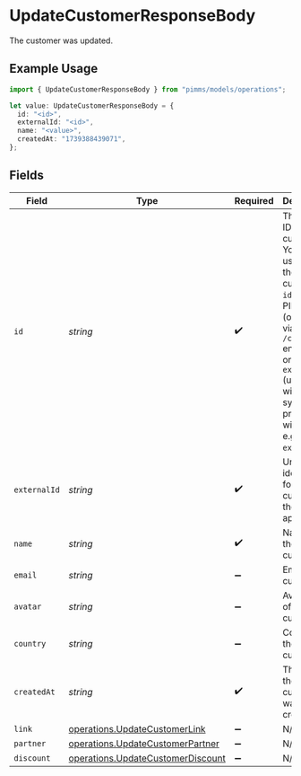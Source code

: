 # UpdateCustomerResponseBody

The customer was updated.

## Example Usage

```typescript
import { UpdateCustomerResponseBody } from "pimms/models/operations";

let value: UpdateCustomerResponseBody = {
  id: "<id>",
  externalId: "<id>",
  name: "<value>",
  createdAt: "1739388439071",
};
```

## Fields

| Field                                                                                                                                                                                                           | Type                                                                                                                                                                                                            | Required                                                                                                                                                                                                        | Description                                                                                                                                                                                                     |
| --------------------------------------------------------------------------------------------------------------------------------------------------------------------------------------------------------------- | --------------------------------------------------------------------------------------------------------------------------------------------------------------------------------------------------------------- | --------------------------------------------------------------------------------------------------------------------------------------------------------------------------------------------------------------- | --------------------------------------------------------------------------------------------------------------------------------------------------------------------------------------------------------------- |
| `id`                                                                                                                                                                                                            | *string*                                                                                                                                                                                                        | :heavy_check_mark:                                                                                                                                                                                              | The unique ID of the customer. You may use either the customer's `id` on PIMMS (obtained via `/customers` endpoint) or their `externalId` (unique ID within your system, prefixed with `ext_`, e.g. `ext_123`). |
| `externalId`                                                                                                                                                                                                    | *string*                                                                                                                                                                                                        | :heavy_check_mark:                                                                                                                                                                                              | Unique identifier for the customer in the client's app.                                                                                                                                                         |
| `name`                                                                                                                                                                                                          | *string*                                                                                                                                                                                                        | :heavy_check_mark:                                                                                                                                                                                              | Name of the customer.                                                                                                                                                                                           |
| `email`                                                                                                                                                                                                         | *string*                                                                                                                                                                                                        | :heavy_minus_sign:                                                                                                                                                                                              | Email of the customer.                                                                                                                                                                                          |
| `avatar`                                                                                                                                                                                                        | *string*                                                                                                                                                                                                        | :heavy_minus_sign:                                                                                                                                                                                              | Avatar URL of the customer.                                                                                                                                                                                     |
| `country`                                                                                                                                                                                                       | *string*                                                                                                                                                                                                        | :heavy_minus_sign:                                                                                                                                                                                              | Country of the customer.                                                                                                                                                                                        |
| `createdAt`                                                                                                                                                                                                     | *string*                                                                                                                                                                                                        | :heavy_check_mark:                                                                                                                                                                                              | The date the customer was created.                                                                                                                                                                              |
| `link`                                                                                                                                                                                                          | [operations.UpdateCustomerLink](../../models/operations/updatecustomerlink.md)                                                                                                                                  | :heavy_minus_sign:                                                                                                                                                                                              | N/A                                                                                                                                                                                                             |
| `partner`                                                                                                                                                                                                       | [operations.UpdateCustomerPartner](../../models/operations/updatecustomerpartner.md)                                                                                                                            | :heavy_minus_sign:                                                                                                                                                                                              | N/A                                                                                                                                                                                                             |
| `discount`                                                                                                                                                                                                      | [operations.UpdateCustomerDiscount](../../models/operations/updatecustomerdiscount.md)                                                                                                                          | :heavy_minus_sign:                                                                                                                                                                                              | N/A                                                                                                                                                                                                             |